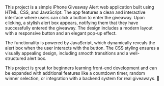 This project is a simple iPhone Giveaway Alert web application built using HTML, CSS, and JavaScript. The app features a clean and interactive interface where users can click a button to enter the giveaway. Upon clicking, a stylish alert box appears, notifying them that they have successfully entered the giveaway. The design includes a modern layout with a responsive button and an elegant pop-up effect.

The functionality is powered by JavaScript, which dynamically reveals the alert box when the user interacts with the button. The CSS styling ensures a visually appealing design, including smooth transitions and a well-structured alert box.

This project is great for beginners learning front-end development and can be expanded with additional features like a countdown timer, random winner selection, or integration with a backend system for real giveaways. 🚀
